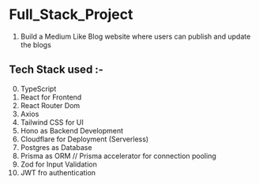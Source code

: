 # Full_Stack_Project

1. Build a Medium Like Blog website where users can publish and update the blogs

## Tech Stack used :-

0. TypeScript
1. React for Frontend
2. React Router Dom
3. Axios
4. Tailwind CSS for UI
5. Hono as Backend Development 
6. Cloudflare for Deployment (Serverless)
7. Postgres as Database
8. Prisma as ORM // Prisma accelerator for connection pooling
9. Zod for Input Validation
10. JWT fro authentication